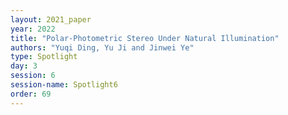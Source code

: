 ```yaml
---
layout: 2021_paper
year: 2022
title: "Polar-Photometric Stereo Under Natural Illumination"
authors: "Yuqi Ding, Yu Ji and Jinwei Ye"
type: Spotlight
day: 3
session: 6
session-name: Spotlight6
order: 69
---
```

